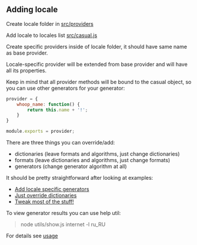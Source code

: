 ## Adding locale

Create locale folder in [src/providers](https://github.com/boo1ean/casual/blob/master/src/providers)

Add locale to locales list [src/casual.js](https://github.com/boo1ean/casual/blob/master/src/casual.js#L53-L56)

Create specific providers inside of locale folder, it should have same name as base provider.

Locale-specific provider will be extended from base provider and will have all its properties.

Keep in mind that all provider methods will be bound to the casual object, so you can use other generators for your generator:

```javascript
provider = {
	whoop_name: function() {
		return this.name + '!';
	}
}

module.exports = provider;
```

There are three things you can override/add:

- dictionaries (leave formats and algorithms, just change dictionaries)
- formats (leave dictionaries and algorithms, just change formats)
- generators (change generator algorithm at all)

It should be pretty straightforward after looking at examples:

- [Add locale specific generators](https://github.com/boo1ean/casual/blob/master/src/providers/en_US/address.js)
- [Just override dictionaries](https://github.com/boo1ean/casual/blob/master/src/providers/ru_RU/text.js#L2)
- [Tweak most of the stuff!](https://github.com/boo1ean/casual/blob/master/src/providers/ru_RU/address.js)

To view generator results you can use help util:

> node utils/show.js internet -l ru_RU

For details see [usage](https://github.com/boo1ean/casual/blob/master/utils/usage.txt)

